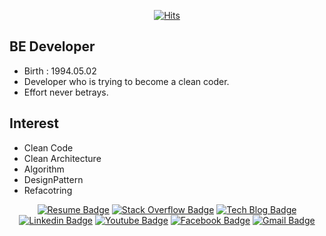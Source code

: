 <!--
**BAEKJungHo/BAEKJungHo** is a ✨ _special_ ✨ repository because its `README.md` (this file) appears on your GitHub profile.

Here are some ideas to get you started:

- 🔭 I’m currently working on ...
- 🌱 I’m currently learning ...
- 👯 I’m looking to collaborate on ...
- 🤔 I’m looking for help with ...
- 💬 Ask me about ...
- 📫 How to reach me: ...
- 😄 Pronouns: ...
- ⚡ Fun fact: ...
-->

<div align=center>

[![Hits](https://hits.seeyoufarm.com/api/count/incr/badge.svg?url=https://github.com/BAEKJungHo/hit-counter)](https://hits.seeyoufarm.com) 

</div>

## BE Developer

- Birth : 1994.05.02
- Developer who is trying to become a clean coder.
- Effort never betrays.

## Interest

- Clean Code
- Clean Architecture
- Algorithm
- DesignPattern 
- Refacotring

<div align=center>

[![Resume Badge](https://img.shields.io/badge/Resume-4F0599?style=flat-square&logo=RSS&link=https://github.com/BAEKJungHo/resume)](https://github.com/BAEKJungHo/resume)
[![Stack Overflow Badge](http://img.shields.io/badge/Stack%20Overflow-FE7A16?style=flat-square&logo=Stack%20Overflow&link=https://stackoverflow.com/users/13877818/weave)](https://stackoverflow.com/users/13877818/weave)
[![Tech Blog Badge](http://img.shields.io/badge/-Tech%20blog-black?style=flat-square&logo=github&link=https://medium.com/webeveloper)](https://medium.com/webeveloper)
[![Linkedin Badge](https://img.shields.io/badge/-LinkedIn-blue?style=flat-square&logo=Linkedin&logoColor=white&link=https://www.linkedin.com/feed/?trk=onboarding-landing)](https://www.linkedin.com/feed/?trk=onboarding-landing)
[![Youtube Badge](https://img.shields.io/badge/Youtube-ff0000?style=flat-square&logo=youtube&link=https://www.youtube.com/channel/UC_SnNdAMPi_J79vFL7rlrvQ)](https://www.youtube.com/channel/UC_SnNdAMPi_J79vFL7rlrvQ)
[![Facebook Badge](https://img.shields.io/badge/facebook-1877f2?style=flat-square&logo=facebook&logoColor=white&link=https://www.facebook.com/profile.php?id=100025616802468)](https://www.facebook.com/profile.php?id=100025616802468)
[![Gmail Badge](https://img.shields.io/badge/Gmail-d14836?style=flat-square&logo=Gmail&logoColor=white&link=mailto:qjxjfld13@gmail.com)](mailto:qjxjfld13@gmail.com)
  
</div>  
